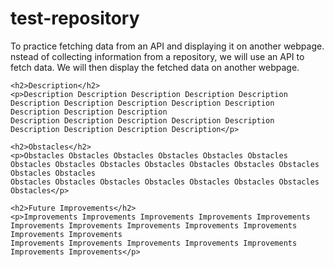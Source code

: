   <h1> test-repository </h1>
    <p>To practice fetching data from an API and displaying it on another webpage. nstead of collecting information from a repository, we will use an API to fetch data.      We will then display the fetched data on another webpage.</p>
    
    <h2>Description</h2>
    <p>Description Description Description Description Description Description Description Description Description Description Description Description Description
    Description Description Description Description Description Description Description Description Description</p>

    <h2>Obstacles</h2>
    <p>Obstacles Obstacles Obstacles Obstacles Obstacles Obstacles Obstacles Obstacles Obstacles Obstacles Obstacles Obstacles Obstacles Obstacles Obstacles
    Obstacles Obstacles Obstacles Obstacles Obstacles Obstacles Obstacles Obstacles</p>

    <h2>Future Improvements</h2>
    <p>Improvements Improvements Improvements Improvements Improvements Improvements Improvements Improvements Improvements Improvements Improvements Improvements
    Improvements Improvements Improvements Improvements Improvements Improvements Improvements</p>
